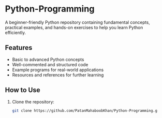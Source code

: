# Python-Programming  
A beginner-friendly Python repository containing fundamental concepts, practical examples, and hands-on exercises to help you learn Python efficiently.  

## Features  
- Basic to advanced Python concepts  
- Well-commented and structured code  
- Example programs for real-world applications  
- Resources and references for further learning  

## How to Use  
1. Clone the repository:  
   ```bash
   git clone https://github.com/PatanMahaboobKhan/Python-Programming.git
